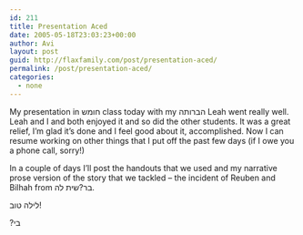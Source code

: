 ```yaml
---
id: 211
title: Presentation Aced
date: 2005-05-18T23:03:23+00:00
author: Avi
layout: post
guid: http://flaxfamily.com/post/presentation-aced/
permalink: /post/presentation-aced/
categories:
  - none
---
```

My presentation in חומש class today with my הברותה Leah went really well. Leah and I and both enjoyed it and so did the other students. It was a great relief, I&#8217;m glad it&#8217;s done and I feel good about it, accomplished. Now I can resume working on other things that I put off the past few days (if I owe you a phone call, sorry!)

In a couple of days I&#8217;ll post the handouts that we used and my narrative prose version of the story that we tackled &#8211; the incident of Reuben and Bilhah from בר?שית לה.

לילה טוב!
  
?בי
